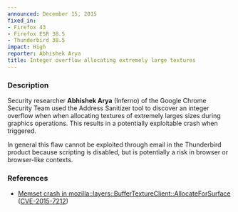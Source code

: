 ```yaml
---
announced: December 15, 2015
fixed_in:
- Firefox 43
- Firefox ESR 38.5
- Thunderbird 38.5
impact: High
reporter: Abhishek Arya
title: Integer overflow allocating extremely large textures
---
```


<h3>Description</h3>

<p>Security researcher <strong>Abhishek Arya</strong> (Inferno) of the Google
Chrome Security Team used the Address Sanitizer tool to discover an integer overflow when
when allocating textures of extremely larges sizes during graphics operations. This
results in a potentially exploitable crash when triggered.
</p>

<p class="note">In general this flaw cannot be exploited through email in the
Thunderbird product because scripting is disabled, but is potentially a risk in
browser or browser-like contexts.</p>

<h3>References</h3>

<ul>
  <li><a href="https://bugzilla.mozilla.org/show_bug.cgi?id=1222809">
       Memset crash in mozilla::layers::BufferTextureClient::AllocateForSurface</a>
(<a href="http://cve.mitre.org/cgi-bin/cvename.cgi?name=CVE-2015-7212"
class="ex-ref">CVE-2015-7212</a>)</li>
</ul>



